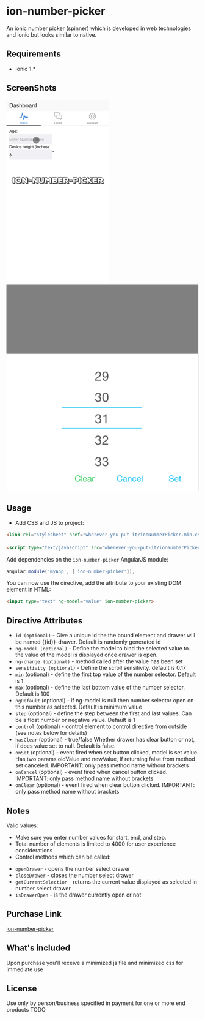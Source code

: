 # ion-number-picker

An ionic number picker (spinner) which is developed in web technologies and ionic but looks similar to native.

## Requirements

- Ionic 1.*

## ScreenShots
![alt tag](/screenshots/screenshot1.gif)
![alt tag](/screenshots/screenshot3.png)

## Usage

- Add CSS and JS to project:

```html
<link rel="stylesheet" href="wherever-you-put-it/ionNumberPicker.min.css">

<script type="text/javascript" src="wherever-you-put-it/ionNumberPicker.min.js"></script>
```

Add dependencies on the `ion-number-picker` AngularJS module:

```javascript
angular.module('myApp', ['ion-number-picker']);
```

You can now use the directive, add the attribute to your existing DOM element in HTML:
```html
<input type="text" ng-model="value" ion-number-picker>
```

## Directive Attributes

- `id (optional)` - Give a unique id the the bound element and drawer will be named {{id}}-drawer. Default is randomly generated id
- `ng-model (optional)` - Define the model to bind the selected value to. the value of the model is displayed once drawer is open.
- `ng-change (optional)` - method called after the value has been set
- `sensitivity (optional)` - Define the scroll sensitivity. default is 0.17
- `min` (optional) - define the first top value of the number selector. Default is 1
- `max` (optional) - define the last bottom value of the number selector. Default is 100
- `ngDefault` (optional) - if ng-model is null then number selector open on this number as selected. Default is minimum value
- `step` (optional) - define the step between the first and last values. Can be a float number or negative value. Default is 1
- `control` (optional) - control element to control directive from outside (see notes below for details)
- `hasClear` (optional) - true/false Whether drawer has clear button or not, if does value set to null. Default is false.
- `onSet` (optional) - event fired when set button clicked, model is set value. Has two params oldValue and newValue, If returning false from method set canceled. IMPORTANT: only pass method name without brackets
- `onCancel` (optional) - event fired when cancel button clicked. IMPORTANT: only pass method name without brackets
- `onClear` (optional) - event fired when clear button clicked. IMPORTANT: only pass method name without brackets


## Notes

Valid values:
- Make sure you enter number values for start, end, and step.
- Total number of elements is limited to 4000 for user experience considerations
- Control methods which can be called:
 * `openDrawer` - opens the number select drawer
 * `closeDrawer` - closes the number select drawer
 * `getCurrentSelection` - returns the current value displayed as selected in number select drawer
 * `isDrawerOpen` - is the drawer currently open or not

## Purchase Link
[ion-number-picker](https://gumroad.com/l/uEFnYz)

## What's included
Upon purchase you'll receive a minimized js file and minimized css for immediate use

## License
Use only by person/business specified in payment for one or more end products
TODO
